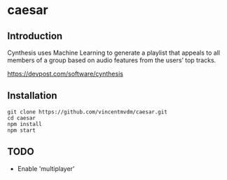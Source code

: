# caesar

## Introduction
Cynthesis uses Machine Learning to generate a playlist that appeals to all members of a group based on audio features from the users’ top tracks.

https://devpost.com/software/cynthesis

## Installation
```
git clone https://github.com/vincentmvdm/caesar.git
cd caesar
npm install
npm start
```
## TODO
- Enable 'multiplayer'
